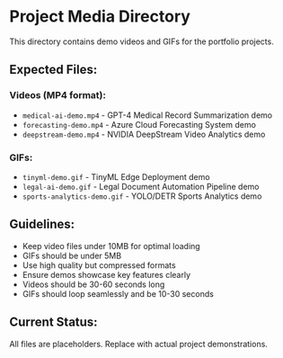 # Project Media Directory

This directory contains demo videos and GIFs for the portfolio projects.

## Expected Files:

### Videos (MP4 format):
- `medical-ai-demo.mp4` - GPT-4 Medical Record Summarization demo
- `forecasting-demo.mp4` - Azure Cloud Forecasting System demo  
- `deepstream-demo.mp4` - NVIDIA DeepStream Video Analytics demo

### GIFs:
- `tinyml-demo.gif` - TinyML Edge Deployment demo
- `legal-ai-demo.gif` - Legal Document Automation Pipeline demo
- `sports-analytics-demo.gif` - YOLO/DETR Sports Analytics demo

## Guidelines:
- Keep video files under 10MB for optimal loading
- GIFs should be under 5MB
- Use high quality but compressed formats
- Ensure demos showcase key features clearly
- Videos should be 30-60 seconds long
- GIFs should loop seamlessly and be 10-30 seconds

## Current Status:
All files are placeholders. Replace with actual project demonstrations.
